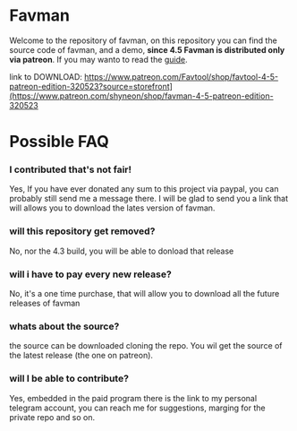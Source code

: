 
# Favman

Welcome to the repository of favman, on this repository you can find the source code of favman, and a demo, **since 4.5 Favman is distributed only via patreon**. If you may wanto to read the <a href="https://github.com/shy-neon/favtool/blob/main/guide.md">guide</a>.

link to DOWNLOAD: https://www.patreon.com/Favtool/shop/favtool-4-5-patreon-edition-320523?source=storefront](https://www.patreon.com/shyneon/shop/favman-4-5-patreon-edition-320523

# Possible FAQ

### I contributed that's not fair!
Yes, If you have ever donated any sum to this project via paypal, you can probably still send me a message there. I will be glad to send you a link that will allows you to download the lates version of favman.

### will this repository get removed?
No, nor the 4.3 build, you will be able to donload that release

### will i have to pay every new release?
No, it's a one time purchase, that will allow you to download all the future releases of favman

### whats about the source?
the source can be downloaded cloning the repo. You wil get the source of the latest release (the one on patreon).

### will I be able to contribute?
Yes, embedded in the paid program there is the link to my personal telegram account, you can reach me for suggestions, marging for the private repo and so on.

